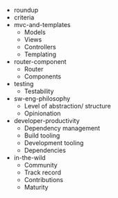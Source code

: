 - roundup
- criteria
- mvc-and-templates
	- Models
	- Views
	- Controllers
	- Templating
- router-component
	- Router
	- Components
- testing
	- Testability
- sw-eng-philosophy
	- Level of abstraction/ structure
	- Opinionation
- developer-productivity
	- Dependency management
	- Build tooling
	- Development tooling
	- Dependencies
- in-the-wild
	- Community
	- Track record
	- Contributions
	- Maturity
